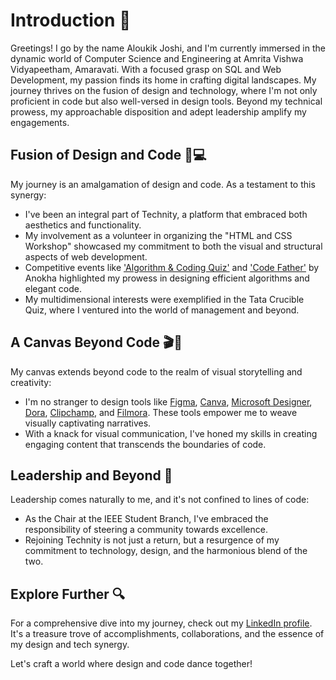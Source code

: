 # Introduction 👋
Greetings! I go by the name Aloukik Joshi, and I'm currently immersed in the dynamic world of Computer Science and Engineering at Amrita Vishwa Vidyapeetham, Amaravati. With a focused grasp on SQL and Web Development, my passion finds its home in crafting digital landscapes. My journey thrives on the fusion of design and technology, where I'm not only proficient in code but also well-versed in design tools. Beyond my technical prowess, my approachable disposition and adept leadership amplify my engagements.

## Fusion of Design and Code 🎨💻
My journey is an amalgamation of design and code. As a testament to this synergy:
- I've been an integral part of Technity, a platform that embraced both aesthetics and functionality.
- My involvement as a volunteer in organizing the "HTML and CSS Workshop" showcased my commitment to both the visual and structural aspects of web development.
- Competitive events like ['Algorithm & Coding Quiz'](https://github.com/aloukikjoshi/technity-tasks/blob/main/introspection/anokha%20certificates/Algorithm%20%26%20Coding%20Quiz.jpg) and ['Code Father'](https://github.com/aloukikjoshi/technity-tasks/blob/main/introspection/anokha%20certificates/Code%20Father.jpg) by Anokha highlighted my prowess in designing efficient algorithms and elegant code.
- My multidimensional interests were exemplified in the Tata Crucible Quiz, where I ventured into the world of management and beyond.

## A Canvas Beyond Code 🎬🎥
My canvas extends beyond code to the realm of visual storytelling and creativity:
- I'm no stranger to design tools like [Figma](https://www.figma.com/), [Canva](https://www.canva.com/), [Microsoft Designer](https://designer.microsoft.com/), [Dora](https://www.dora.run/), [Clipchamp](https://clipchamp.com/en/), and [Filmora](https://filmora.wondershare.com/). These tools empower me to weave visually captivating narratives.
- With a knack for visual communication, I've honed my skills in creating engaging content that transcends the boundaries of code.

## Leadership and Beyond 🚀
Leadership comes naturally to me, and it's not confined to lines of code:
- As the Chair at the IEEE Student Branch, I've embraced the responsibility of steering a community towards excellence.
- Rejoining Technity is not just a return, but a resurgence of my commitment to technology, design, and the harmonious blend of the two.

## Explore Further 🔍
For a comprehensive dive into my journey, check out my [LinkedIn profile](https://www.linkedin.com/in/aloukik-joshi-a50214216). It's a treasure trove of accomplishments, collaborations, and the essence of my design and tech synergy.

Let's craft a world where design and code dance together!

